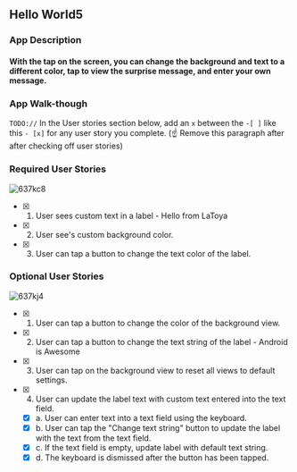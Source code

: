 ## Hello World5

### App Description
#### With the tap on the screen, you can change the background and text to a different color, tap to view the surprise message, and enter your own message. 

### App Walk-though
`TODO://` In the User stories section below, add an `x` between the `-[ ]` like this `- [x]` for any user story you complete. (☝️ Remove this paragraph after after checking off user stories)

### Required User Stories
![637kc8](https://user-images.githubusercontent.com/11863590/151680991-c2469610-e3c3-4f48-a790-78597ec7e713.gif)
- [x] 1. User sees custom text in a label - Hello from LaToya
- [x] 2. User see's custom background color.
- [x] 3. User can tap a button to change the text color of the label.

### Optional User Stories
![637kj4](https://user-images.githubusercontent.com/11863590/151681126-7af7b902-78e8-4a54-b88a-f7ff84950a60.gif)
- [x] 1. User can tap a button to change the color of the background view.
- [x] 2. User can tap a button to change the text string of the label - Android is Awesome
- [x] 3. User can tap on the background view to reset all views to default settings.
- [x] 4. User can update the label text with custom text entered into the text field.
   - [x] a. User can enter text into a text field using the keyboard.
   - [x] b. User can tap the "Change text string" button to update the label with the text from the text field.
   - [x] c. If the text field is empty, update label with default text string.
   - [x] d. The keyboard is dismissed after the button has been tapped.
